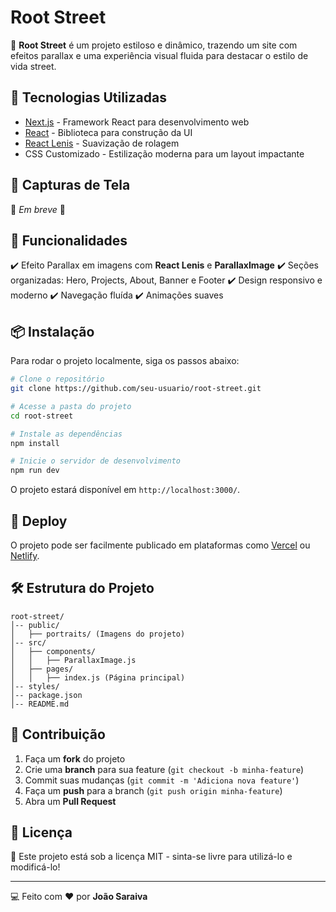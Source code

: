 # Root Street

🚀 **Root Street** é um projeto estiloso e dinâmico, trazendo um site com efeitos parallax e uma experiência visual fluida para destacar o estilo de vida street.

## 🌟 Tecnologias Utilizadas

- [Next.js](https://nextjs.org/) - Framework React para desenvolvimento web
- [React](https://react.dev/) - Biblioteca para construção da UI
- [React Lenis](https://github.com/studio-freight/react-lenis) - Suavização de rolagem
- CSS Customizado - Estilização moderna para um layout impactante

## 📸 Capturas de Tela

🚧 *Em breve* 🚧

## 🎯 Funcionalidades

✔️ Efeito Parallax em imagens com **React Lenis** e **ParallaxImage**
✔️ Seções organizadas: Hero, Projects, About, Banner e Footer
✔️ Design responsivo e moderno
✔️ Navegação fluída
✔️ Animações suaves

## 📦 Instalação

Para rodar o projeto localmente, siga os passos abaixo:

```sh
# Clone o repositório
git clone https://github.com/seu-usuario/root-street.git

# Acesse a pasta do projeto
cd root-street

# Instale as dependências
npm install

# Inicie o servidor de desenvolvimento
npm run dev
```

O projeto estará disponível em `http://localhost:3000/`.

## 🚀 Deploy

O projeto pode ser facilmente publicado em plataformas como [Vercel](https://vercel.com/) ou [Netlify](https://www.netlify.com/).

## 🛠 Estrutura do Projeto

```
root-street/
│-- public/
│   ├── portraits/ (Imagens do projeto)
│-- src/
│   ├── components/
│   │   ├── ParallaxImage.js
│   ├── pages/
│   │   ├── index.js (Página principal)
│-- styles/
│-- package.json
│-- README.md
```

## 📌 Contribuição

1. Faça um **fork** do projeto
2. Crie uma **branch** para sua feature (`git checkout -b minha-feature`)
3. Commit suas mudanças (`git commit -m 'Adiciona nova feature'`)
4. Faça um **push** para a branch (`git push origin minha-feature`)
5. Abra um **Pull Request**

## 📄 Licença

📜 Este projeto está sob a licença MIT - sinta-se livre para utilizá-lo e modificá-lo!

---

💻 Feito com ❤️ por **João Saraiva**

